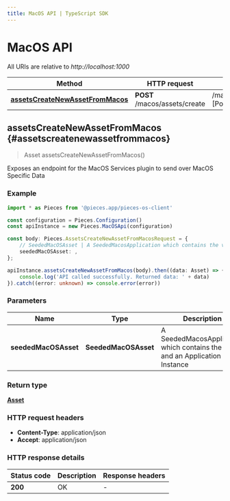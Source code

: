 ```yaml
---
title: MacOS API | TypeScript SDK
---
```


# MacOS API

All URIs are relative to *http://localhost:1000*

Method | HTTP request | Description
------------- | ------------- | -------------
[**assetsCreateNewAssetFromMacos**](MacOSApi#assetscreatenewassetfrommacos) | **POST** /macos/assets/create | /macos/assets/create [Post]


## **assetsCreateNewAssetFromMacos** {#assetscreatenewassetfrommacos}
> Asset assetsCreateNewAssetFromMacos()

Exposes an endpoint for the MacOS Services plugin to send over MacOS Specific Data

### Example

```typescript
import * as Pieces from '@pieces.app/pieces-os-client'

const configuration = Pieces.Configuration()
const apiInstance = new Pieces.MacOSApi(configuration)

const body: Pieces.AssetsCreateNewAssetFromMacosRequest = {
    // SeededMacOSAsset | A SeededMacosApplication which contains the value and an Application Instance (optional)
    seededMacOSAsset: ,
};

apiInstance.assetsCreateNewAssetFromMacos(body).then((data: Asset) => {
    console.log('API called successfully. Returned data: ' + data)
}).catch((error: unknown) => console.error(error))
```

### Parameters

Name | Type | Description  | Notes
------------- | ------------- | ------------- | -------------
 **seededMacOSAsset** | **SeededMacOSAsset**| A SeededMacosApplication which contains the value and an Application Instance |


### Return type

[**Asset**](../models/Asset)

### HTTP request headers

- **Content-Type**: application/json
- **Accept**: application/json


### HTTP response details
| Status code | Description | Response headers
|-------------|-------------|------------------
**200** | OK |  -  |


